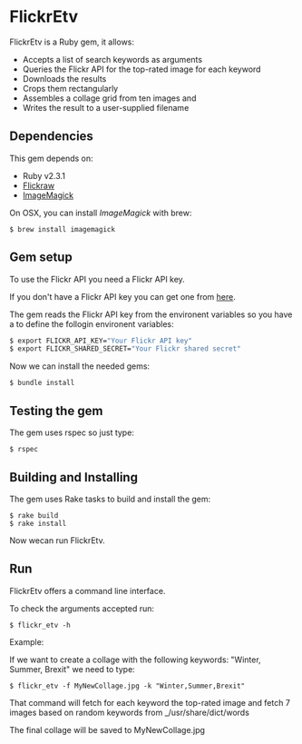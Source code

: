 # FlickrEtv

FlickrEtv is a Ruby gem, it allows:

* Accepts a list of search keywords as arguments
* Queries the Flickr API for the top-rated image for each keyword
* Downloads the results
* Crops them rectangularly
* Assembles a collage grid from ten images and
* Writes the result to a user-supplied filename

## Dependencies

This gem depends on:

* Ruby v2.3.1
* [Flickraw](https://github.com/hanklords/flickraw)
* [ImageMagick](http://www.imagemagick.org/script/index.php)

On OSX, you can install *ImageMagick* with brew:

    $ brew install imagemagick

## Gem setup

To use the Flickr API you need a Flickr API key.

If you don't have a Flickr API key you can get one from [here](https://www.flickr.com/services/api/misc.api_keys.html).

The gem reads the Flickr API key from the environent variables so you have a to define the follogin environent variables:

```sh
$ export FLICKR_API_KEY="Your Flickr API key"
$ export FLICKR_SHARED_SECRET="Your Flickr shared secret"
```

Now we can install the needed gems:

    $ bundle install

## Testing the gem

The gem uses rspec so just type:

    $ rspec

## Building and Installing

The gem uses Rake tasks to build and install the gem:

    $ rake build
    $ rake install

Now wecan run FlickrEtv.

## Run

FlickrEtv offers a command line interface.

To check the arguments accepted run:

    $ flickr_etv -h

Example:

If we want to create a collage with the following keywords: "Winter, Summer, Brexit" we need to type:

    $ flickr_etv -f MyNewCollage.jpg -k "Winter,Summer,Brexit"

That command will fetch for each keyword the top-rated image and fetch 7 images based on random keywords from _/usr/share/dict/words

The final collage will be saved to MyNewCollage.jpg